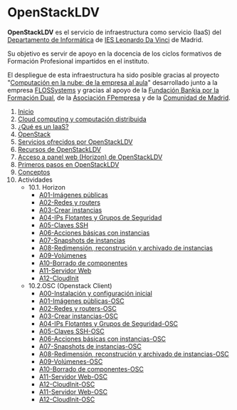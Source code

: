 # OpenStackLDV

**OpenStackLDV** es el servicio de infraestructura como servicio (IaaS) del [Departamento de Informática](https://www.informaticaldv.com/) de [IES Leonardo Da Vinci](http://www.iesleonardo.com) de Madrid.

Su objetivo es servir de apoyo en la docencia de los ciclos formativos de Formación Profesional impartidos en el instituto.

El despliegue de esta infraestructura  ha sido posible gracias al proyecto "[Computación en la nube: de la empresa al aula](https://cloud.informaticaldv.com/)" desarrollado junto a la empresa  [FLOSSystems](https://flossystems.com/) y gracias al apoyo de la [Fundación Bankia por la Formación Dual](https://www.dualizabankia.com), de la [Asociación FPempresa](http://fpempresa.net/) y de la [Comunidad de Madrid](http://www.comunidad.madrid/servicios/educacion/formacion-profesional).

1. [Inicio](README.md)
2. [Cloud computing y computación distribuida](02-Cloud/Cloud.md)
3. [¿Qué es un IaaS?](03-IaaS/IaaS.md)
4. [OpenStack](04-OpenStack/OpenStack.md)
5. [Servicios ofrecidos por OpenStackLDV](05-Servicios/Servicios.md)
6. [Recursos de OpenStackLDV](06-Recursos/Recursos.md)
7. [Acceso a panel web (Horizon) de OpenStackLDV](07-Acceso/Acceso.md)
8. [Primeros pasos en OpenStackLDV](08-PrimerosPasos/PrimerosPasos.md)
9. [Conceptos](09-Conceptos/Conceptos.md)
10. Actividades
    - 10.1. Horizon
        - [A01-Imágenes públicas](10-Actividades/Horizon/ImágenesPúblicas/ImágenesPúblicas.md)
        - [A02-Redes y routers](10-Actividades/Horizon/RedesRouters/RedesRouters.md)
        - [A03-Crear instancias](10-Actividades/Horizon/Instancias/Instancias.md)
        - [A04-IPs Flotantes y Grupos de Seguridad](10-Actividades/Horizon/IPsFlotantesGruposSeguridad/IPsFlotantesGruposSeguridad.md)
        - [A05-Claves SSH](10-Actividades/Horizon/ClavesSSH/ClavesSSH.md)
        - [A06-Acciones básicas con instancias](10-Actividades/Horizon/AccionesBásicas/AccionesBásicas.md)
        - [A07-Snapshots de instancias](10-Actividades/Horizon/SnapshotsDeInstancias/SnapshotsDeInstancias.md)
        - [A08-Redimensión, reconstrución y archivado de instancias](10-Actividades/Horizon/RedimensiónReconstruciónArchivado/RedimensiónReconstruciónArchivado.md)
        - [A09-Volúmenes](10-Actividades/Horizon/Volúmenes/Volúmenes.md)
        - [A10-Borrado de componentes](10-Actividades/Horizon/Borrado/Borrado.md)
        - [A11-Servidor Web](10-Actividades/Horizon/ServidorWeb/ServidorWeb.md)
        - [A12-CloudInit](10-Actividades/Horizon/CloudInit/CloudInit.md)
    - 10.2.OSC (Openstack Client)
        - [A00-Instalación y configuración inicial](10-Actividades/OSC/Instalacion-OSC/Instalacion-OSC.md)
        - [A01-Imágenes públicas-OSC](10-Actividades/OSC/ImágenesPúblicas-OSC/ImágenesPúblicas-OSC.md)
        - [A02-Redes y routers-OSC](10-Actividades/OSC/RedesRouters-OSC/RedesRouters-OSC.md)
        - [A03-Crear instancias-OSC](10-Actividades/OSC/Instancias-OSC/Instancias-OSC.md)
        - [A04-IPs Flotantes y Grupos de Seguridad-OSC](10-Actividades/OSC/IPsFlotantesGruposSeguridad-OSC/IPsFlotantesGruposSeguridad-OSC.md)
        - [A05-Claves SSH-OSC](10-Actividades/OSC/ClavesSSH-OSC/ClavesSSH-OSC.md)
        - [A06-Acciones básicas con instancias-OSC](10-Actividades/OSC/AccionesBásicas-OSC/AccionesBásicas-OSC.md)
        - [A07-Snapshots de instancias-OSC](10-Actividades/OSC/SnapshotsDeInstancias-OSC/SnapshotsDeInstancias-OSC.md)
        - [A08-Redimensión, reconstrución y archivado de instancias-OSC](10-Actividades/OSC/RedimensiónReconstruciónArchivado-OSC/RedimensiónReconstruciónArchivado-OSC.md)
        - [A09-Volúmenes-OSC](10-Actividades/OSC/Volúmenes-OSC/Volúmenes-OSC.md)
        - [A10-Borrado de componentes-OSC](10-Actividades/OSC/Borrado-OSC/Borrado-OSC.md)
        - [A11-Servidor Web-OSC](10-Actividades/OSC/ServidorWeb-OSC/ServidorWeb-OSC.md)
        - [A12-CloudInit-OSC](10-Actividades/OSC/CloudInit-OSC/CloudInit-OSC.md)
        - [A11-Servidor Web-OSC](10-Actividades/OSC/ServidorWeb-OSC/ServidorWeb-OSC.md)
        - [A12-CloudInit-OSC](10-Actividades/OSC/CloudInit-OSC/CloudInit-OSC.md)
